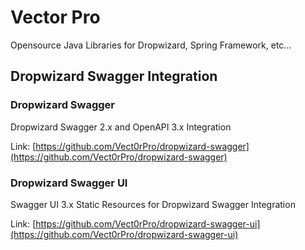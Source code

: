 # Vector Pro

Opensource Java Libraries for Dropwizard, Spring Framework, etc...

## Dropwizard Swagger Integration

### Dropwizard Swagger

Dropwizard Swagger 2.x and OpenAPI 3.x Integration

Link: [https://github.com/Vect0rPro/dropwizard-swagger](https://github.com/Vect0rPro/dropwizard-swagger)

### Dropwizard Swagger UI

Swagger UI 3.x Static Resources for Dropwizard Swagger Integration

Link: [https://github.com/Vect0rPro/dropwizard-swagger-ui](https://github.com/Vect0rPro/dropwizard-swagger-ui)
